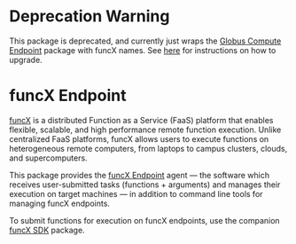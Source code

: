 # Deprecation Warning

This package is deprecated, and currently just wraps the [Globus Compute Endpoint](https://pypi.org/project/globus-compute-endpoint/) package with funcX names. See [here](https://globus-compute.readthedocs.io/en/latest/funcx_upgrade.html) for instructions on how to upgrade.

# funcX Endpoint

[funcX](https://globus-compute.readthedocs.io/en/latest/) is a distributed Function as a Service (FaaS) platform that enables flexible, scalable, and high performance remote function execution. Unlike centralized FaaS platforms, funcX allows users to execute functions on heterogeneous remote computers, from laptops to campus clusters, clouds, and supercomputers.

This package provides the [funcX Endpoint](https://globus-compute.readthedocs.io/en/latest/endpoints.html) agent — the software which receives user-submitted tasks (functions + arguments) and manages their execution on target machines — in addition to command line tools for managing funcX endpoints.

To submit functions for execution on funcX endpoints, use the companion [funcX SDK](https://pypi.org/project/funcx/) package.
